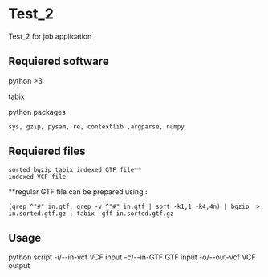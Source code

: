 # Test_2
Test_2 for job application


## Requiered software
python >3

tabix

  python packages
  
    sys, gzip, pysam, re, contextlib ,argparse, numpy 

## Requiered files
    sorted bgzip tabix indexed GTF file**
    indexed VCF file
**regular GTF file can be prepared using :

    (grep ^"#" in.gtf; grep -v ^"#" in.gtf | sort -k1,1 -k4,4n) | bgzip  > in.sorted.gtf.gz ; tabix -gff in.sorted.gtf.gz
   
## Usage

python script
  -i/--in-vcf VCF input 
  -c/--in-GTF GTF input 
  -o/--out-vcf VCF output
